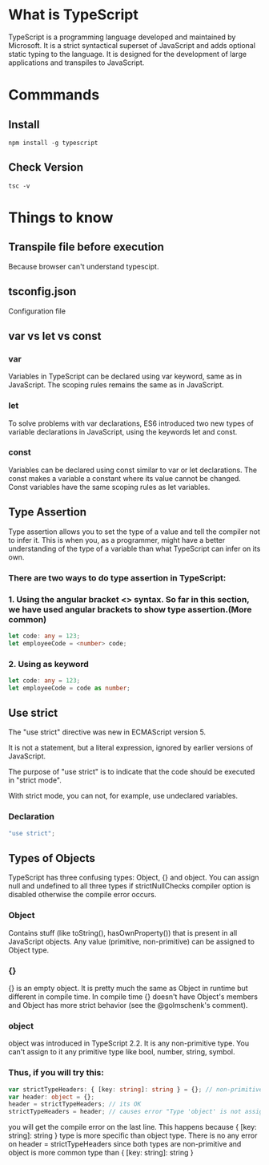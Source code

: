 # What is TypeScript
TypeScript is a programming language developed and maintained by Microsoft. It is a strict syntactical superset of JavaScript and adds optional static typing to the language. It is designed for the development of large applications and transpiles to JavaScript.

# Commmands
## Install
```node
npm install -g typescript
```
## Check Version
```node
tsc -v
```

# Things to know
## Transpile file before execution
Because browser can't understand typescipt. 

## tsconfig.json
Configuration file

## var vs let vs const
### var
Variables in TypeScript can be declared using var keyword, same as in JavaScript. The scoping rules remains the same as in JavaScript.   
### let 
To solve problems with var declarations, ES6 introduced two new types of variable declarations in JavaScript, using the keywords let and const.   
###  const 
Variables can be declared using const similar to var or let declarations. The const makes a variable a constant where its value cannot be changed. Const variables have the same scoping rules as let variables.   

## Type Assertion
Type assertion allows you to set the type of a value and tell the compiler not to infer it. This is when you, as a programmer, might have a better understanding of the type of a variable than what TypeScript can infer on its own.
### There are two ways to do type assertion in TypeScript:
### 1. Using the angular bracket <> syntax. So far in this section, we have used angular brackets to show type assertion.(More common)
```typescript
let code: any = 123; 
let employeeCode = <number> code; 
```
### 2. Using as keyword
```typescript
let code: any = 123; 
let employeeCode = code as number;
```

## Use strict
The "use strict" directive was new in ECMAScript version 5.

It is not a statement, but a literal expression, ignored by earlier versions of JavaScript.

The purpose of "use strict" is to indicate that the code should be executed in "strict mode".

With strict mode, you can not, for example, use undeclared variables.
### Declaration
```typescript
"use strict";
```

## Types of Objects
TypeScript has three confusing types: Object, {} and object.
You can assign null and undefined to all three types if strictNullChecks compiler option is disabled otherwise the compile error occurs.

### Object
Contains stuff (like toString(), hasOwnProperty()) that is present in all JavaScript objects. Any value (primitive, non-primitive) can be assigned to Object type.

### {}
{} is an empty object. It is pretty much the same as Object in runtime but different in compile time. In compile time {} doesn't have Object's members and Object has more strict behavior (see the @golmschenk's comment).

### object
object was introduced in TypeScript 2.2. It is any non-primitive type. You can't assign to it any primitive type like bool, number, string, symbol.

### Thus, if you will try this:
```typescript
var strictTypeHeaders: { [key: string]: string } = {}; // non-primitive type
var header: object = {};
header = strictTypeHeaders; // its OK
strictTypeHeaders = header; // causes error "Type 'object' is not assignable to type '{ [key: string]: string }`"
```
you will get the compile error on the last line. This happens because { [key: string]: string } type is more specific than object type. There is no any error on header = strictTypeHeaders since both types are non-primitive and object is more common type than { [key: string]: string }
